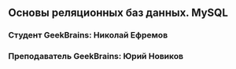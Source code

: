 ## Основы реляционных баз данных. MySQL
### Студент GeekBrains: Николай Ефремов
### Преподаватель GeekBrains: Юрий Новиков